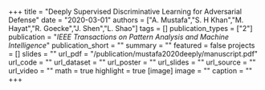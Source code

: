 +++
title = "Deeply Supervised Discriminative Learning for Adversarial Defense"
date = "2020-03-01"
authors = ["A. Mustafa","S. H Khan","M. Hayat","R. Goecke","J. Shen","L. Shao"]
tags = []
publication_types = ["2"]
publication = "_IEEE Transactions on Pattern Analysis and Machine Intelligence_"
publication_short = ""
summary = ""
featured = false
projects = []
slides = ""
url_pdf = "/publication/mustafa2020deeply/manuscript.pdf"
url_code = ""
url_dataset = ""
url_poster = ""
url_slides = ""
url_source = ""
url_video = ""
math = true
highlight = true
[image]
image = ""
caption = ""
+++

